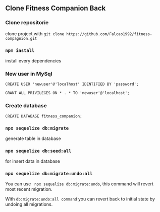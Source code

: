 ## Clone Fitness Companion Back

### Clone repositorie

clone project with `git clone https://github.com/Falcao1992/fitness-compagnion.git`

### `npm install`

install every dependencies

### New user in MySql

`CREATE USER 'newuser'@'localhost' IDENTIFIED BY 'password';`  

`GRANT ALL PRIVILEGES ON * . * TO 'newuser'@'localhost';`

### Create database

`CREATE DATABASE fitness_companion;`  


### `npx sequelize db:migrate `

generate table in database

### `npx sequelize db:seed:all`

for insert data in database

### `npx sequelize db:migrate:undo:all`

You can use ` npx sequelize db:migrate:undo`, this command will revert most recent migration.

With `db:migrate:undo:all command` you can revert back to initial state by undoing all migrations.
